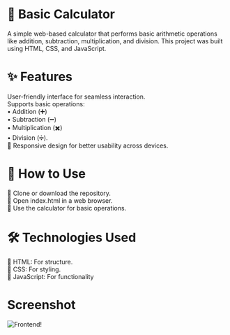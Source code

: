 
# 🧮 Basic Calculator
A simple web-based calculator that performs basic arithmetic operations like addition, subtraction, multiplication, and division. This project was built using HTML, CSS, and JavaScript.

# ✨ Features
User-friendly interface for seamless interaction.  
 Supports basic operations:  
• Addition (➕)  
• Subtraction (➖)  
• Multiplication (✖️)  
• Division (➗).    
📱 Responsive design for better usability across devices.

# 🚀 How to Use  
🔸 Clone or download the repository.  
🔸 Open index.html in a web browser.  
🔸 Use the calculator for basic operations.

# 🛠️ Technologies Used
🔸 HTML: For structure.  
🔸 CSS: For styling.  
🔸 JavaScript: For functionality
# Screenshot
![Frontend!](calc.png)
